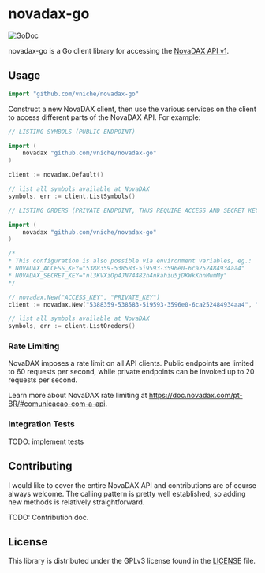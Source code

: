 # novadax-go #

[![GoDoc](https://img.shields.io/static/v1?label=godoc&message=reference&color=blue)](https://pkg.go.dev/github.com/vniche/novadax-go?tab=doc)

novadax-go is a Go client library for accessing the [NovaDAX API v1](https://doc.novadax.com/).

## Usage ##

```go
import "github.com/vniche/novadax-go"
```

Construct a new NovaDAX client, then use the various services on the client to
access different parts of the NovaDAX API. For example:

```go
// LISTING SYMBOLS (PUBLIC ENDPOINT)

import (
    novadax "github.com/vniche/novadax-go"
)

client := novadax.Default()

// list all symbols available at NovaDAX
symbols, err := client.ListSymbols()
```

```go
// LISTING ORDERS (PRIVATE ENDPOINT, THUS REQUIRE ACCESS AND SECRET KEYS)

import (
    novadax "github.com/vniche/novadax-go"
)

/*
* This configuration is also possible via environment variables, eg.:
* NOVADAX_ACCESS_KEY="5388359-538583-5i9593-3596e0-6ca252484934aa4"
* NOVADAX_SECRET_KEY="nl3KVXiOp4JN74482h4nkahiu5jDKWkKhnMumMy"
*/

// novadax.New("ACCESS_KEY", "PRIVATE_KEY")
client := novadax.New("5388359-538583-5i9593-3596e0-6ca252484934aa4", "nl3KVXiOp4JN74482h4nkahiu5jDKWkKhnMumMy") // fake credentials here, just maintained a similar pattern to the actual data

// list all symbols available at NovaDAX
symbols, err := client.ListOreders()
```

### Rate Limiting ###

NovaDAX imposes a rate limit on all API clients. Public endpoints are
limited to 60 requests per second, while private endpoints can be invoked up to
20 requests per second. 

Learn more about NovaDAX rate limiting at
https://doc.novadax.com/pt-BR/#comunicacao-com-a-api.

### Integration Tests ###

TODO: implement tests

## Contributing ##
I would like to cover the entire NovaDAX API and contributions are of course always welcome. The
calling pattern is pretty well established, so adding new methods is relatively
straightforward.

TODO: Contribution doc.

## License ##

This library is distributed under the GPLv3 license found in the [LICENSE](./LICENSE)
file.